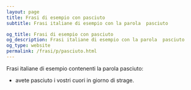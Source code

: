 ```yaml
---
layout: page
title: Frasi di esempio con pasciuto 
subtitle: Frasi italiane di esempio con la parola  pasciuto

og_title: Frasi di esempio con pasciuto 
og_description: Frasi italiane di esempio con la parola  pasciuto
og_type: website
permalink: /frasi/p/pasciuto.html
---
```


Frasi italiane di esempio contenenti la parola pasciuto:


- avete pasciuto i vostri cuori in giorno di strage.
